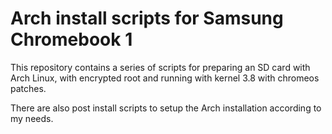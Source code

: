 # Arch install scripts for Samsung Chromebook 1

This repository contains a series of scripts for preparing an SD card with
Arch Linux, with encrypted root and running with kernel 3.8 with chromeos
patches.

There are also post install scripts to setup the Arch installation according
to my needs.
